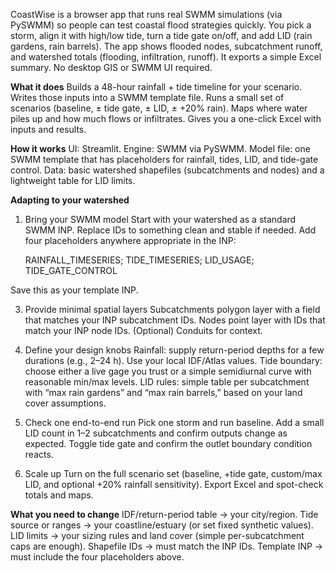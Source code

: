 CoastWise is a browser app that runs real SWMM simulations (via PySWMM) so people can test coastal flood strategies quickly. You pick a storm, align it with high/low tide, turn a tide gate on/off, and add LID (rain gardens, rain barrels). The app shows flooded nodes, subcatchment runoff, and watershed totals (flooding, infiltration, runoff). It exports a simple Excel summary. No desktop GIS or SWMM UI required.

**What it does**
  Builds a 48-hour rainfall + tide timeline for your scenario.
  Writes those inputs into a SWMM template file.
  Runs a small set of scenarios (baseline, ± tide gate, ± LID, ± +20% rain).
  Maps where water piles up and how much flows or infiltrates.
  Gives you a one-click Excel with inputs and results.

**How it works**
  UI: Streamlit.
  Engine: SWMM via PySWMM.
  Model file: one SWMM template that has placeholders for rainfall, tides, LID, and tide-gate control.
  Data: basic watershed shapefiles (subcatchments and nodes) and a lightweight table for LID limits.

**Adapting to your watershed** 
1) Bring your SWMM model
  Start with your watershed as a standard SWMM INP.
  Replace IDs to something clean and stable if needed.
  Add four placeholders anywhere appropriate in the INP:

      RAINFALL_TIMESERIES; 
      TIDE_TIMESERIES; 
      LID_USAGE; 
      TIDE_GATE_CONTROL
   
  Save this as your template INP.

3) Provide minimal spatial layers
  Subcatchments polygon layer with a field that matches your INP subcatchment IDs.
  Nodes point layer with IDs that match your INP node IDs.
  (Optional) Conduits for context.

4) Define your design knobs
  Rainfall: supply return-period depths for a few durations (e.g., 2–24 h). Use your local IDF/Atlas values.
  Tide boundary: choose either a live gage you trust or a simple semidiurnal curve with reasonable min/max levels.
  LID rules: simple table per subcatchment with “max rain gardens” and “max rain barrels,” based on your land cover assumptions.

5) Check one end-to-end run
  Pick one storm and run baseline.
  Add a small LID count in 1–2 subcatchments and confirm outputs change as expected.
  Toggle tide gate and confirm the outlet boundary condition reacts.

6) Scale up
  Turn on the full scenario set (baseline, +tide gate, custom/max LID, and optional +20% rainfall sensitivity).
  Export Excel and spot-check totals and maps.

**What you need to change**
  IDF/return-period table → your city/region.
  Tide source or ranges → your coastline/estuary (or set fixed synthetic values).
  LID limits → your sizing rules and land cover (simple per-subcatchment caps are enough).
  Shapefile IDs → must match the INP IDs.
  Template INP → must include the four placeholders above.
